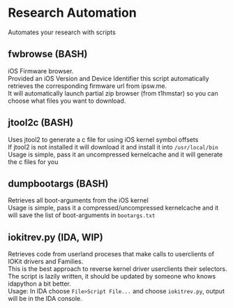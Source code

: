 # Research Automation
Automates your research with scripts

## fwbrowse (BASH)
iOS Firmware browser.  
Provided an iOS Version and Device Identifier this script automatically retrieves the corresponding firmware url from ipsw.me.  
It will automatically launch partial zip browser (from t1hmstar) so you can choose what files you want to download.  


## jtool2c (BASH)
Uses jtool2 to generate a c file for using iOS kernel symbol offsets  
If jtool2 is not installed it will download it and install it into ```/usr/local/bin```  
Usage is simple, pass it an uncompressed kernelcache and it will generate the c files for you  

## dumpbootargs (BASH)
Retrieves all boot-arguments from the iOS kernel  
Usage is simple, pass it a compressed/uncompressed kernelcache and it will save the list of boot-arguments in ```bootargs.txt```  

## iokitrev.py (IDA, WIP)
Retrieves code from userland proceses that make calls to userclients of IOKit drivers and Families.  
This is the best approach to reverse kernel driver userclients their selectors.  
The script is lazily written, it should be updated by someone who knows idapython a bit better.  
Usage: In IDA choose ```File>Script File...``` and choose ```iokitrev.py```, output will be in the IDA console.  
